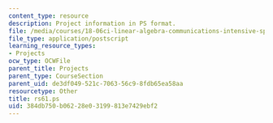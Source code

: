 ```yaml
---
content_type: resource
description: Project information in PS format.
file: /media/courses/18-06ci-linear-algebra-communications-intensive-spring-2004/384db750b06228e03199813e7429ebf2_rs61.ps
file_type: application/postscript
learning_resource_types:
- Projects
ocw_type: OCWFile
parent_title: Projects
parent_type: CourseSection
parent_uid: de3df049-521c-7063-56c9-8fdb65ea58aa
resourcetype: Other
title: rs61.ps
uid: 384db750-b062-28e0-3199-813e7429ebf2
---
```

